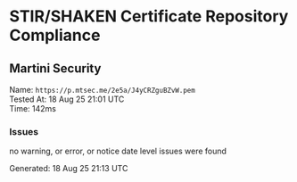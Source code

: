 # STIR/SHAKEN Certificate Repository Compliance

## Martini Security

Name: `https://p.mtsec.me/2e5a/J4yCRZguBZvW.pem`\
Tested At: 18 Aug 25 21:01 UTC\
Time: 142ms

### Issues

no warning, or error, or notice date level issues were found

Generated: 18 Aug 25 21:13 UTC
